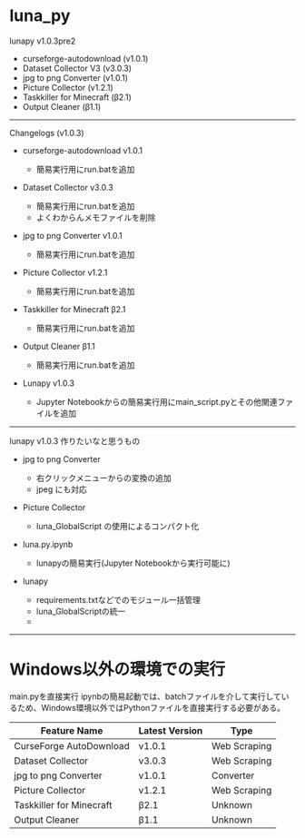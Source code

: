 # luna_py

lunapy v1.0.3pre2

- curseforge-autodownload (v1.0.1)
- Dataset Collector V3 (v3.0.3)
- jpg to png Converter (v1.0.1)
- Picture Collector (v1.2.1)
- Taskkiller for Minecraft (β2.1)
- Output Cleaner (β1.1)

-----------

Changelogs (v1.0.3)

- curseforge-autodownload v1.0.1
  - 簡易実行用にrun.batを追加

- Dataset Collector v3.0.3
  - 簡易実行用にrun.batを追加
  - よくわからんメモファイルを削除

- jpg to png Converter v1.0.1
  - 簡易実行用にrun.batを追加

- Picture Collector v1.2.1
  - 簡易実行用にrun.batを追加

- Taskkiller for Minecraft β2.1
  - 簡易実行用にrun.batを追加

- Output Cleaner β1.1
  - 簡易実行用にrun.batを追加

- Lunapy v1.0.3
  - Jupyter Notebookからの簡易実行用にmain_script.pyとその他関連ファイルを追加

-----------

lunapy v1.0.3 作りたいなと思うもの

- jpg to png Converter
  - 右クリックメニューからの変換の追加
  - jpeg にも対応

- Picture Collector
  - luna_GlobalScript の使用によるコンパクト化

- luna.py.ipynb
  - lunapyの簡易実行(Jupyter Notebookから実行可能に)
  
- lunapy
  - requirements.txtなどでのモジュール一括管理
  - luna_GlobalScriptの統一
  - 

-----------

# Windows以外の環境での実行

main.pyを直接実行
ipynbの簡易起動では、batchファイルを介して実行しているため、Windows環境以外ではPythonファイルを直接実行する必要がある。









| Feature Name | Latest Version | Type |
|---|---|---|
| CurseForge AutoDownload | v1.0.1 | Web Scraping | 
| Dataset Collector | v3.0.3 | Web Scraping | 
| jpg to png Converter | v1.0.1 | Converter | 
| Picture Collector | v1.2.1 | Web Scraping | 
| Taskkiller for Minecraft | β2.1 | Unknown | 
| Output Cleaner | β1.1 | Unknown | Windows | 